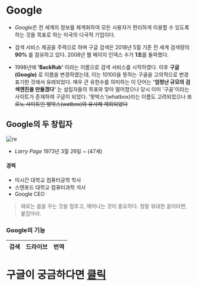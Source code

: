 # Google 

+ *Google*은 전 세계의 정보를 체계화하여 모든 사용자가 편리하게 이용할 수 있도록 하는 것을 목표로 하는 미국의 다국적 기업이다. 

+ 검색 서비스 제공을 주력으로 하며 구글 검색은 2018년 5월 기준 전 세계 검색량의 **90%** 를 점유하고 있다. 2008년 웹 페이지 인덱스 수가 **1조**를 돌파했다.

+ 1998년에 **'BackRub'** 이라는 이름으로 검색 서비스를 시작하였다. 이후 **구글(Google)** 로 이름을 변경하였는데, 이는 10100을 뜻하는 구골을 고의적으로 변경 표기한 것에서 유래되었다. 매우 큰 유한수를 의미하는 이 단어는 **'엄청난 규모의 검색엔진을 만들겠다'** 는 설립자들의 목표와 맞아 떨어졌으나 당시 이미 '구골'이라는 사이트가 존재하여 구글이 되었다. '왓박스'(whatbox)라는 이름도 고려되었으나 ~~포르노 사이트인 웻박스(watbox)와 유사해 제외되었다~~

## Google의 두 창립자

![re](https://user-images.githubusercontent.com/64131903/86110318-652c0800-bb00-11ea-9158-a80fa5c53476.jpg)

+ *Larry Page* 1973년 3월 26일 ~ (47세)

#### 경력

+ 미시간 대학교 컴퓨터공학 학사
+ 스탠포드 대학교 컴퓨터과학 석사
+ Google CEO


> 때로는 꿈을 꾸는 것을 멈추고,  깨어나는 것이 중요하다.  정말 위대한 꿈이라면, 붙잡아라.







### Google의 기능
| 검색 | 드라이브 | 번역 |
|----|:----|:----|



# 구글이 궁금하다면 [클릭](https://www.google.com "구글 홈페이지")
